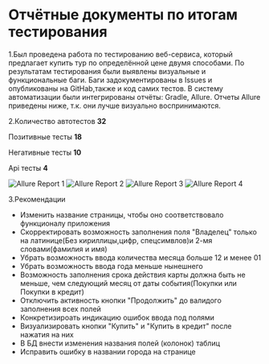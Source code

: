 # Отчётные документы по итогам тестирования

1.Был проведена работа по тестированию веб-сервиса, который предлагает купить тур по определённой цене двумя способами. По результатам тестирования были выявлены визуальные и
функциональные баги. Баги задокументированы в Issues и опубликованы на GitHab,также и код самих тестов. В систему автоматизации были интегрированы отчёты: Gradle, Allure.
Отчеты Allure приведены ниже, т.к. они лучше визуально воспринимаются.

2.Количество автотестов **32**

   Позитивные тесты **18**
  
   Негативные тесты **10**
  
   Api тесты **4**

  ![Allure Report 1](https://github.com/Gts-2022/Diplom/assets/121601578/d7b0e567-1157-4ea8-bf3e-a47647e15ff7)
![Allure Report 2](https://github.com/Gts-2022/Diplom/assets/121601578/0c98c23c-f487-44ac-9d74-697d55d01679)
![Allure Report 3](https://github.com/Gts-2022/Diplom/assets/121601578/46c55819-2510-40d8-a290-810c12abb11f)
![Allure Report 4](https://github.com/Gts-2022/Diplom/assets/121601578/9a673f91-6462-45af-89a9-e91f1b71df04)

3.Рекомендации 
* Изменить название страницы, чтобы оно соответствовало функционалу приложения
* Скорректировать возможность заполнения поля "Владелец" только на латинице(Без кириллицы,цифр, спецсимвлов)и 2-мя словами(фамилия и имя)
* Убрать возможность ввода количества месяца больше 12 и менее 01
* Убрать возможность ввода года меньше нынешнего
* Возможность заполнения срока действия карты должна быть не меньше, чем следующий месяц от даты события(Покупки или Покупки в кредит)
* Отключить активность кнопки "Продолжить" до валидого заполнения всех полей
* Конкретизироать индикацию ошибок ввода под полями
* Визуализировать кнопки "Купить" и "Купить в кредит" после нажатия на них
* В БД внести изменения названия полей (колонок) таблиц
* Исправить ошибку в названии города на странице 




  

